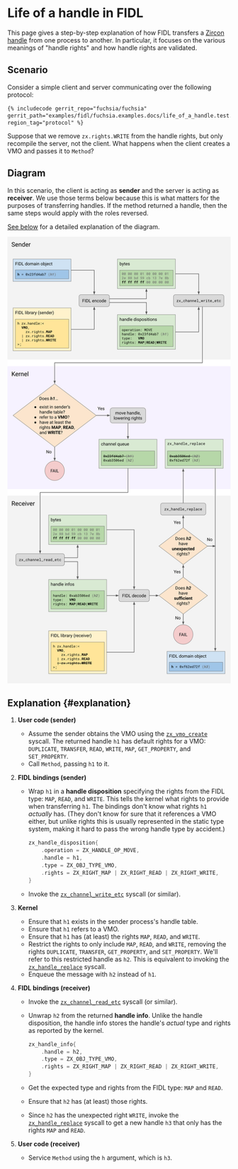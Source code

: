 # Life of a handle in FIDL

This page gives a step-by-step explanation of how FIDL transfers a [Zircon
handle] from one process to another. In particular, it focuses on the various
meanings of "handle rights" and how handle rights are validated.

## Scenario

Consider a simple client and server communicating over the following protocol:

```fidl
{% includecode gerrit_repo="fuchsia/fuchsia" gerrit_path="examples/fidl/fuchsia.examples.docs/life_of_a_handle.test.fidl" region_tag="protocol" %}
```

Suppose that we remove `zx.rights.WRITE` from the handle rights, but only
recompile the server, not the client. What happens when the client creates a VMO
and passes it to `Method`?

## Diagram

In this scenario, the client is acting as **sender** and the server is acting as
**receiver**. We use those terms below because this is what matters for the
purposes of transferring handles. If the method returned a handle, then the same
steps would apply with the roles reversed.

[See below](#explanation) for a detailed explanation of the diagram.

![Diagram of sending a handle over FIDL](images/life-of-a-handle.svg)

## Explanation {#explanation}

1. **User code (sender)**
    * Assume the sender obtains the VMO using the [`zx_vmo_create`] syscall. The
      returned handle `h1` has default rights for a VMO: `DUPLICATE`,
      `TRANSFER`, `READ`, `WRITE`, `MAP`, `GET_PROPERTY`, and `SET_PROPERTY`.
    * Call `Method`, passing `h1` to it.

1. **FIDL bindings (sender)**
    * Wrap `h1` in a **handle disposition** specifying the rights from the FIDL
      type: `MAP`, `READ`, and `WRITE`. This tells the kernel what rights to
      provide when transferring `h1`. The bindings don't know what rights `h1`
      _actually_ has. (They don't know for sure that it references a VMO either,
      but unlike rights this is usually represented in the static type system,
      making it hard to pass the wrong handle type by accident.)

      ```c
      zx_handle_disposition{
          .operation = ZX_HANDLE_OP_MOVE,
          .handle = h1,
          .type = ZX_OBJ_TYPE_VMO,
          .rights = ZX_RIGHT_MAP | ZX_RIGHT_READ | ZX_RIGHT_WRITE,
      }
      ```

    * Invoke the [`zx_channel_write_etc`] syscall (or similar).

1. **Kernel**
    * Ensure that `h1` exists in the sender process's handle table.
    * Ensure that `h1` refers to a VMO.
    * Ensure that `h1` has (at least) the rights `MAP`, `READ`, and `WRITE`.
    * Restrict the rights to only include `MAP`, `READ`, and `WRITE`, removing
      the rights `DUPLICATE`, `TRANSFER`, `GET_PROPERTY`, and `SET_PROPERTY`.
      We'll refer to this restricted handle as `h2`. This is equivalent to
      invoking the [`zx_handle_replace`] syscall.
    * Enqueue the message with `h2` instead of `h1`.

1. **FIDL bindings (receiver)**
    * Invoke the [`zx_channel_read_etc`] syscall (or similar).
    * Unwrap `h2` from the returned **handle info**. Unlike the handle
      disposition, the handle info stores the handle's _actual_ type and rights
      as reported by the kernel.

      ```c
      zx_handle_info{
          .handle = h2,
          .type = ZX_OBJ_TYPE_VMO,
          .rights = ZX_RIGHT_MAP | ZX_RIGHT_READ | ZX_RIGHT_WRITE,
      }
      ```

    * Get the expected type and rights from the FIDL type: `MAP` and `READ`.
    * Ensure that `h2` has (at least) those rights.
    <!-- TODO(fxbug.dev/89504): In the future, the following point will only
    apply to debug mode. Explain that here once that is the case. -->
    * Since `h2` has the unexpected right `WRITE`, invoke the
      [`zx_handle_replace`] syscall to get a new handle `h3` that only has the
      rights `MAP` and `READ`.

1. **User code (receiver)**
    * Service `Method` using the `h` argument, which is `h3`.

[`zx_channel_read_etc`]: /docs/reference/syscalls/channel_read_etc.md
[`zx_channel_write_etc`]: /docs/reference/syscalls/channel_write_etc.md
[`zx_handle_replace`]: /docs/reference/syscalls/handle_replace.md
[`zx_vmo_create`]: /docs/reference/syscalls/vmo_create.md
[Zircon handle]: /docs/concepts/kernel/handles.md

